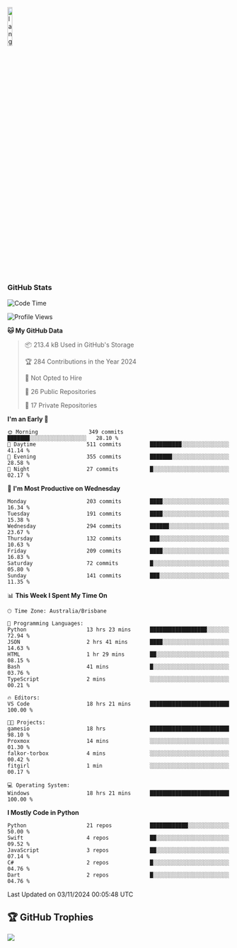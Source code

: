 <p align="left"><img width=15%" src="https://github.com/alansmathew/alansmathew/raw/master/lang.gif" alt="lang image here" /></p>

# <h3 align="left">GitHub Stats</h3>

<!--START_SECTION:waka-->
![Code Time](http://img.shields.io/badge/Code%20Time-494%20hrs%2032%20mins-blue)

![Profile Views](http://img.shields.io/badge/Profile%20Views-7-blue)

**🐱 My GitHub Data** 

> 📦 213.4 kB Used in GitHub's Storage 
 > 
> 🏆 284 Contributions in the Year 2024
 > 
> 🚫 Not Opted to Hire
 > 
> 📜 26 Public Repositories 
 > 
> 🔑 17 Private Repositories 
 > 
**I'm an Early 🐤** 

```text
🌞 Morning                349 commits         ███████░░░░░░░░░░░░░░░░░░   28.10 % 
🌆 Daytime                511 commits         ██████████░░░░░░░░░░░░░░░   41.14 % 
🌃 Evening                355 commits         ███████░░░░░░░░░░░░░░░░░░   28.58 % 
🌙 Night                  27 commits          █░░░░░░░░░░░░░░░░░░░░░░░░   02.17 % 
```
📅 **I'm Most Productive on Wednesday** 

```text
Monday                   203 commits         ████░░░░░░░░░░░░░░░░░░░░░   16.34 % 
Tuesday                  191 commits         ████░░░░░░░░░░░░░░░░░░░░░   15.38 % 
Wednesday                294 commits         ██████░░░░░░░░░░░░░░░░░░░   23.67 % 
Thursday                 132 commits         ███░░░░░░░░░░░░░░░░░░░░░░   10.63 % 
Friday                   209 commits         ████░░░░░░░░░░░░░░░░░░░░░   16.83 % 
Saturday                 72 commits          █░░░░░░░░░░░░░░░░░░░░░░░░   05.80 % 
Sunday                   141 commits         ███░░░░░░░░░░░░░░░░░░░░░░   11.35 % 
```


📊 **This Week I Spent My Time On** 

```text
🕑︎ Time Zone: Australia/Brisbane

💬 Programming Languages: 
Python                   13 hrs 23 mins      ██████████████████░░░░░░░   72.94 % 
JSON                     2 hrs 41 mins       ████░░░░░░░░░░░░░░░░░░░░░   14.63 % 
HTML                     1 hr 29 mins        ██░░░░░░░░░░░░░░░░░░░░░░░   08.15 % 
Bash                     41 mins             █░░░░░░░░░░░░░░░░░░░░░░░░   03.76 % 
TypeScript               2 mins              ░░░░░░░░░░░░░░░░░░░░░░░░░   00.21 % 

🔥 Editors: 
VS Code                  18 hrs 21 mins      █████████████████████████   100.00 % 

🐱‍💻 Projects: 
gamesio                  18 hrs              █████████████████████████   98.10 % 
Proxmox                  14 mins             ░░░░░░░░░░░░░░░░░░░░░░░░░   01.30 % 
falkor-torbox            4 mins              ░░░░░░░░░░░░░░░░░░░░░░░░░   00.42 % 
fitgirl                  1 min               ░░░░░░░░░░░░░░░░░░░░░░░░░   00.17 % 

💻 Operating System: 
Windows                  18 hrs 21 mins      █████████████████████████   100.00 % 
```

**I Mostly Code in Python** 

```text
Python                   21 repos            ████████████░░░░░░░░░░░░░   50.00 % 
Swift                    4 repos             ██░░░░░░░░░░░░░░░░░░░░░░░   09.52 % 
JavaScript               3 repos             ██░░░░░░░░░░░░░░░░░░░░░░░   07.14 % 
C#                       2 repos             █░░░░░░░░░░░░░░░░░░░░░░░░   04.76 % 
Dart                     2 repos             █░░░░░░░░░░░░░░░░░░░░░░░░   04.76 % 
```




 Last Updated on 03/11/2024 00:05:48 UTC
<!--END_SECTION:waka-->

## 🏆 GitHub Trophies

![](https://github-profile-trophy.vercel.app/?username=samh06&theme=discord&no-frame=true&no-bg=false&margin-w=4)
